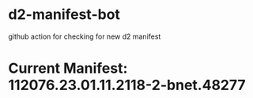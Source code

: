 # d2-manifest-bot
github action for checking for new d2 manifest

# Current Manifest: 112076.23.01.11.2118-2-bnet.48277
